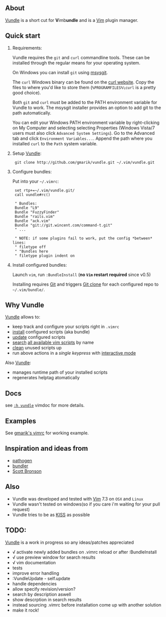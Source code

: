 ## About

[Vundle] is a short cut for **V**imb**undle** and is a [Vim] plugin manager.

## Quick start

1. Requirements:

   Vundle requires the `git` and `curl` commandline tools.  These can be
   installed through the regular means for your operating system.

   On Windows you can install `git` using
   [msysgit](http://code.google.com/p/msysgit/).

   The `curl` Windows binary can be found on the
   [curl website](http://curl.haxx.se/).  Copy the files to where you'd like
   to store them (`%PROGRAMFILES%\curl` is a pretty good choice).

   Both `git` and `curl` must be added to the PATH environment variable for
   Vundle to work.  The msysgit installer provides an option to add git to the
   path automatically.

   You can edit your Windows PATH environment variable by right-clicking
   on My Computer and selecting selecting Properties (Windows Vista/7 users
   must also click `Advanced System Settings`). Go to the Advanced tab and
   click `Environment Variables...`.  Append the path where you installed
   `curl` to the `Path` system variable.

2. Setup [Vundle]:

        git clone http://github.com/gmarik/vundle.git ~/.vim/vundle.git

3. Configure bundles:

   Put into your `~/.vimrc`:

        set rtp+=~/.vim/vundle.git/ 
        call vundle#rc()

        " Bundles:
        Bundle "L9"
        Bundle "FuzzyFinder"
        Bundle "rails.vim"
        Bundle "ack.vim"
        Bundle "git://git.wincent.com/command-t.git"
        " ...

        " NOTE: if some plugins fail to work, put the config *between* lines:
        " filetype off
        " "Bundles here
        " filetype plugin indent on 

4. Install configured bundles:

   Launch `vim`, run `:BundleInstall` (**no `Vim` restart required** since v0.5)

   Installing requires [Git] and triggers [Git clone](http://gitref.org/creating/#clone) for each configured repo to `~/.vim/bundle/`.

## Why Vundle

[Vundle] allows to:

- keep track and configure your scripts right in `.vimrc`
- [install] configured scripts (aka bundle) 
- [update] configured scripts
- [search] [all available vim scripts] by name
- [clean] unused scripts up
- run above actions in a *single keypress* with [interactive mode]

Also [Vundle]:

- manages runtime path of your installed scripts
- regenerates helptag atomatically

## Docs

see [`:h vundle`](vundle/blob/master/doc/vundle.txt#L1) vimdoc for more details.

## Examples

   See [gmarik's vimrc](https://github.com/gmarik/vimfiles/blob/1f4f26d42f54443f1158e0009746a56b9a28b053/vimrc#L136) for working example.

## Inspiration and ideas from

* [pathogen]
* [bundler]
* [Scott Bronson](http://github.com/bronson)

## Also

* Vundle was developed and tested with [Vim] 7.3 on `OSX` and `Linux`
* Vundle wasn't tested on windows(so if you care i'm waiting for your pull request)
* Vundle tries to be as [KISS](http://en.wikipedia.org/wiki/KISS_principle) as possible

## TODO:
[Vundle] is a work in progress so any ideas/patches appreciated

* √ activate newly added bundles on .vimrc reload or after :BundleInstall
* √ use preview window for search results
* √ vim documentation
* tests
* improve error handling
* :VundleUpdate - self.update
* handle dependencies
* allow specify revision/version?
* search by description aswell
* show descrption in search results
* instead sourcing .vimrc before installation come up with another solution
* make it rock!

[Vundle]:http://github.com/gmarik/vundle
[Pathogen]:http://github.com/tpope/vim-pathogen/
[Bundler]:http://github.com/wycats/bundler/
[Vim]:http://vim.org
[Git]:http://git-scm.com
[all available vim scripts]:http://vim-scripts.org/vim/scripts.html

[install]:https://github.com/gmarik/vundle/blob/master/doc/vundle.txt#L96-110
[update]:https://github.com/gmarik/vundle/blob/master/doc/vundle.txt#L112-117
[search]:https://github.com/gmarik/vundle/blob/master/doc/vundle.txt#L119-137
[clean]:https://github.com/gmarik/vundle/blob/master/doc/vundle.txt#L139-150
[interactive mode]:https://github.com/gmarik/vundle/blob/master/doc/vundle.txt#L152-175
